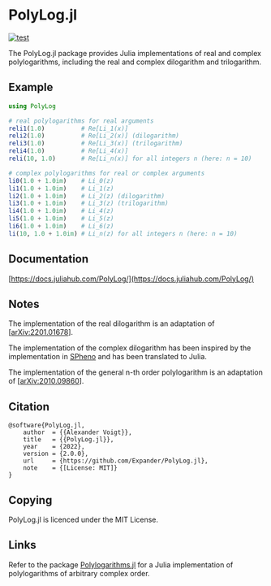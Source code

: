 PolyLog.jl
==========

[![test](https://github.com/Expander/PolyLog.jl/actions/workflows/build.yml/badge.svg)](https://github.com/Expander/PolyLog.jl/actions/workflows/build.yml)

The PolyLog.jl package provides Julia implementations of real and
complex polylogarithms, including the real and complex dilogarithm and
trilogarithm.


Example
-------

```.jl
using PolyLog

# real polylogarithms for real arguments
reli1(1.0)          # Re[Li_1(x)]
reli2(1.0)          # Re[Li_2(x)] (dilogarithm)
reli3(1.0)          # Re[Li_3(x)] (trilogarithm)
reli4(1.0)          # Re[Li_4(x)]
reli(10, 1.0)       # Re[Li_n(x)] for all integers n (here: n = 10)

# complex polylogarithms for real or complex arguments
li0(1.0 + 1.0im)    # Li_0(z)
li1(1.0 + 1.0im)    # Li_1(z)
li2(1.0 + 1.0im)    # Li_2(z) (dilogarithm)
li3(1.0 + 1.0im)    # Li_3(z) (trilogarithm)
li4(1.0 + 1.0im)    # Li_4(z)
li5(1.0 + 1.0im)    # Li_5(z)
li6(1.0 + 1.0im)    # Li_6(z)
li(10, 1.0 + 1.0im) # Li_n(z) for all integers n (here: n = 10)
```


Documentation
-------------

[https://docs.juliahub.com/PolyLog/](https://docs.juliahub.com/PolyLog/)


Notes
-----

The implementation of the real dilogarithm is an adaptation of
[[arXiv:2201.01678](https://arxiv.org/abs/2201.01678)].

The implementation of the complex dilogarithm has been inspired by the
implementation in [SPheno](https://spheno.hepforge.org) and has been
translated to Julia.

The implementation of the general n-th order polylogarithm is an
adaptation of [[arXiv:2010.09860](https://arxiv.org/abs/2010.09860)].


Citation
--------

~~~.bibtex
@software{PolyLog.jl,
    author  = {{Alexander Voigt}},
    title   = {{PolyLog.jl}},
    year    = {2022},
    version = {2.0.0},
    url     = {https://github.com/Expander/PolyLog.jl},
    note    = {[License: MIT]}
}
~~~


Copying
-------

PolyLog.jl is licenced under the MIT License.


Links
-----

Refer to the package
[Polylogarithms.jl](https://github.com/mroughan/Polylogarithms.jl) for
a Julia implementation of polylogarithms of arbitrary complex order.
